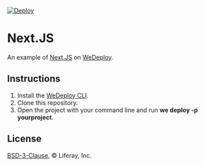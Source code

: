 [![Deploy](https://cdn.wedeploy.com/images/deploy.svg)](https://console.wedeploy.com/deploy?repo=https://github.com/wedeploy-examples/nextjs-example)

# Next.JS

An example of [Next.JS](https://github.com/zeit/next.js/) on [WeDeploy](https://wedeploy.com/).

## Instructions

1. Install the [WeDeploy CLI](https://wedeploy.com/docs/intro/using-the-command-line/).
2. Clone this repository.
3. Open the project with your command line and run **we deploy -p yourproject**.

## License

[BSD-3-Clause](./LICENSE.md), © Liferay, Inc.

